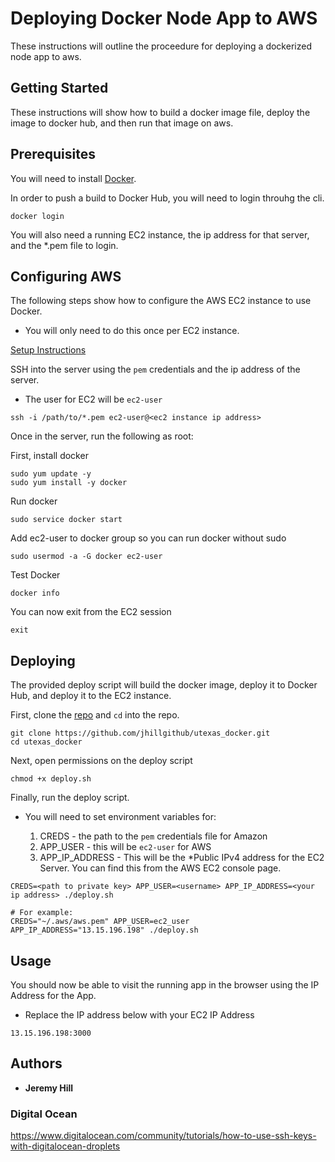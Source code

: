 # Deploying Docker Node App to AWS

These instructions will outline the proceedure for deploying a dockerized node app to aws.

## Getting Started

These instructions will show how to build a docker image file, deploy the image to docker hub, and then run that image on aws.

## Prerequisites

You will need to install [Docker](https://www.docker.com/community-edition).

In order to push a build to Docker Hub, you will need to login throuhg the cli.

```shell
docker login
```

You will also need a running EC2 instance, the ip address for that server, and the *.pem file to login.

## Configuring AWS

The following steps show how to configure the AWS EC2 instance to use Docker.

* You will only need to do this once per EC2 instance. 

[Setup Instructions](http://docs.aws.amazon.com/AmazonECS/latest/developerguide/docker-basics.html)

SSH into the server using the `pem` credentials and the ip address of the server.

* The user for EC2 will be `ec2-user`

```shell
ssh -i /path/to/*.pem ec2-user@<ec2 instance ip address>
```

Once in the server, run the following as root:

First, install docker

```shell
sudo yum update -y
sudo yum install -y docker
```

Run docker

```shell
sudo service docker start
```

Add ec2-user to docker group so you can run docker without sudo

```shell
sudo usermod -a -G docker ec2-user
```

Test Docker

```shell
docker info
```

You can now exit from the EC2 session

```shell
exit
```

## Deploying

The provided deploy script will build the docker image, deploy it to Docker Hub, and deploy it to the EC2 instance.

First, clone the [repo](https://github.com/jhillgithub/utexas_docker) and `cd` into the repo.

```shell
git clone https://github.com/jhillgithub/utexas_docker.git
cd utexas_docker
```

Next, open permissions on the deploy script

```shell
chmod +x deploy.sh
```

Finally, run the deploy script.

* You will need to set environment variables for:

    1. CREDS - the path to the `pem` credentials file for Amazon
    2. APP_USER - this will be `ec2-user` for AWS 
    3. APP_IP_ADDRESS - This will be the *Public IPv4 address for the EC2 Server. You can find this from the AWS EC2 console page.

```shell
CREDS=<path to private key> APP_USER=<username> APP_IP_ADDRESS=<your ip address> ./deploy.sh

# For example:
CREDS="~/.aws/aws.pem" APP_USER=ec2_user APP_IP_ADDRESS="13.15.196.198" ./deploy.sh
```

## Usage

You should now be able to visit the running app in the browser using the IP Address for the App.

* Replace the IP address below with your EC2 IP Address

```shell
13.15.196.198:3000
```

## Authors

* **Jeremy Hill**

### Digital Ocean

https://www.digitalocean.com/community/tutorials/how-to-use-ssh-keys-with-digitalocean-droplets
